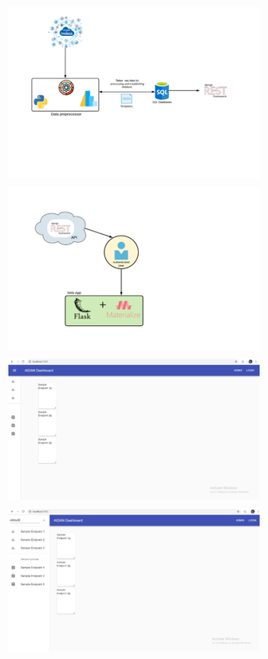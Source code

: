 ![ERD_1](/Flowcharts/screenshot.png)

![ERD_2](/Flowcharts/sih.png)

![Dashboard](/Flowcharts/screenshot2.png)

![Dashboard](/Flowcharts/screenshot1.png)

